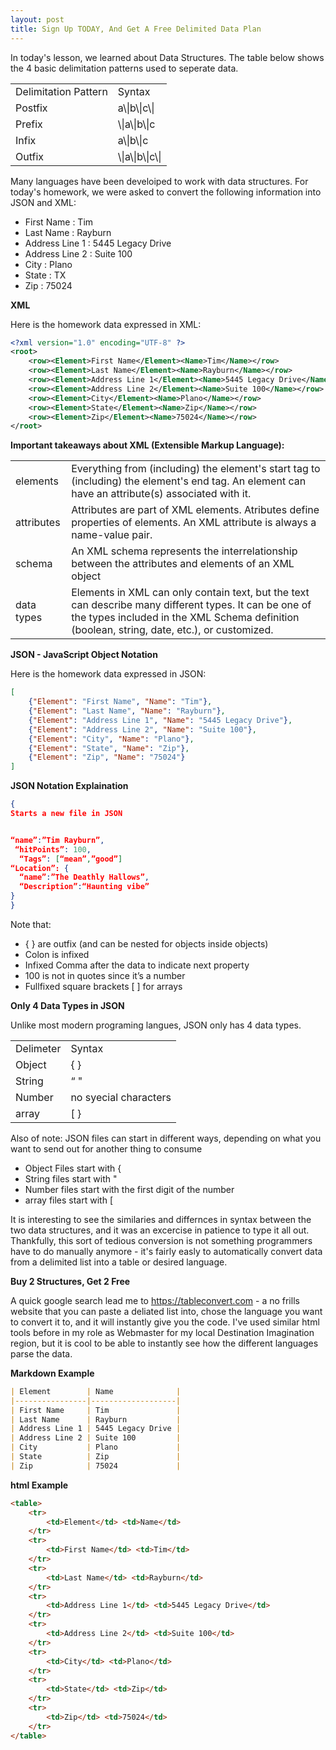 ```yaml
---
layout: post
title: Sign Up TODAY, And Get A Free Delimited Data Plan
---
```


In today's lesson, we learned about Data Structures. The table below shows the 4 basic delimitation patterns used to seperate data. 

<table>
    <tr>
        <td>Delimitation Pattern</td>
        <td>Syntax</td>
    </tr>
    <tr>
        <td>Postfix</td>
        <td>a\|b\|c\|</td>
    </tr>
    <tr>
        <td>Prefix</td>
        <td>\|a\|b\|c</td>
    </tr>
    <tr>
        <td>Infix</td>
        <td>a\|b\|c</td>
    </tr>
    <tr>
        <td>Outfix</td>
        <td>\|a\|b\|c\|</td>
    </tr>
</table>


Many languages have been develoiped to work with data structures. For today's homework, we were asked to convert the following information into JSON and XML:

*  First Name : Tim 
*  Last Name : Rayburn 
*  Address Line 1 : 5445 Legacy Drive 
*  Address Line 2 : Suite 100
*  City : Plano 
*  State : TX 
*  Zip : 75024
 

**XML**

Here is the homework data expressed in XML:


```xml
<?xml version="1.0" encoding="UTF-8" ?>
<root>
    <row><Element>First Name</Element><Name>Tim</Name></row>
    <row><Element>Last Name</Element><Name>Rayburn</Name></row>
    <row><Element>Address Line 1</Element><Name>5445 Legacy Drive</Name></row>
    <row><Element>Address Line 2</Element><Name>Suite 100</Name></row>
    <row><Element>City</Element><Name>Plano</Name></row>
    <row><Element>State</Element><Name>Zip</Name></row>
    <row><Element>Zip</Element><Name>75024</Name></row>
</root>
```

**Important takeaways about XML (Extensible Markup Language):**




<table>
        <tr>
        <td>elements</td>
        <td>Everything from (including) the element's start tag to (including) the element's end tag. An element can have an attribute(s) associated with it.</td>
    </tr>
    <tr>
        <td>attributes</td>
        <td>Attributes are part of XML elements. Atributes define properties of elements. An XML attribute is always a name-value pair.</td>
    </tr>
    <tr>
        <td>schema</td>
        <td>An XML schema represents the interrelationship between the attributes and elements of an XML object</td>
    </tr>
    <tr>
        <td>data types</td>
        <td>Elements in XML can only contain text, but the text can describe many different types. It can be one of the types included in the XML Schema definition (boolean, string, date, etc.), or customized.</td>
    </tr>
</table>


**JSON - JavaScript Object Notation**

Here is the homework data expressed in JSON:

```json
[
    {"Element": "First Name", "Name": "Tim"},
    {"Element": "Last Name", "Name": "Rayburn"},
    {"Element": "Address Line 1", "Name": "5445 Legacy Drive"},
    {"Element": "Address Line 2", "Name": "Suite 100"},
    {"Element": "City", "Name": "Plano"},
    {"Element": "State", "Name": "Zip"},
    {"Element": "Zip", "Name": "75024"}
]
```

**JSON Notation Explaination**

```json
{
Starts a new file in JSON


“name”:”Tim Rayburn”, 
 “hitPoints”: 100,
  “Tags”: [“mean”,”good”] 
“Location”: {
  “name”:”The Deathly Hallows”,
  “Description”:“Haunting vibe”
}
}
```

Note that:
* {  } are outfix (and can be nested for objects inside objects)
* Colon is infixed
* Infixed Comma after the data to indicate next property
* 100 is not in quotes since it’s a number
* Fullfixed square brackets [  ] for arrays
                 

**Only 4 Data Types in JSON**

Unlike most modern programing langues, JSON only has 4 data types. 

<table>
    <tr>
        <td>Delimeter</td>
        <td>Syntax</td>
    </tr>
    <tr>
        <td>Object</td>
        <td>{  } </td>
    </tr>
    <tr>
        <td>String</td>
        <td>“     "</td>
    </tr>
    <tr>
        <td>Number</td>
        <td>no syecial characters</td>
    </tr>
    <tr>
        <td>array</td>
        <td>[    }</td>
    </tr>
</table>



Also of note: JSON files can start in different ways, depending on what you want to send out for another thing to consume
* Object Files start with {
* String files start with "
* Number files start with the first digit of the number
* array files start with [


It is interesting to see the similaries and differnces in syntax between the two data structures, and it was an excercise in patience to type it all out. Thankfully, this sort of tedious conversion is not something programmers have to do manually anymore - it's fairly easly to automatically convert data from a delimited list into a table or desired language.


**Buy 2 Structures, Get 2 Free**

A quick google search lead me to https://tableconvert.com - a no frills website that you can paste a deliated list into, chose the language you want to convert it to, and it will instantly give you the code. I've used similar html tools before in my role as Webmaster for my local Destination Imagination region, but it is cool to be able to instantly see how the different languages parse the data.

**Markdown Example**


```markdown
| Element        | Name              |
|----------------|-------------------|
| First Name     | Tim               |
| Last Name      | Rayburn           |
| Address Line 1 | 5445 Legacy Drive |
| Address Line 2 | Suite 100         |
| City           | Plano             |
| State          | Zip               |
| Zip            | 75024             |
```


**html Example**

```html
<table>
    <tr>        
        <td>Element</td> <td>Name</td>
    </tr>
    <tr>
        <td>First Name</td> <td>Tim</td>
    </tr>
    <tr>
        <td>Last Name</td> <td>Rayburn</td>
    </tr>
    <tr>
        <td>Address Line 1</td> <td>5445 Legacy Drive</td>
    </tr>
    <tr>
        <td>Address Line 2</td> <td>Suite 100</td>
    </tr>
    <tr>
        <td>City</td> <td>Plano</td>
    </tr>
    <tr>
        <td>State</td> <td>Zip</td>
    </tr>
    <tr>
        <td>Zip</td> <td>75024</td>
    </tr>
</table>
```





